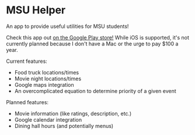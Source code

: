# MSU Helper

An app to provide useful utilities for MSU students!

Check this app out [on the Google Play store!](https://play.google.com/store/apps/details?id=io.frozor.msuhelper) While iOS is supported, it's not currently planned because I don't have a Mac or the urge to pay $100 a year.

Current features:

* Food truck locations/times
* Movie night locations/times
* Google maps integration
* An overcomplicated equation to determine priority of a given event

Planned features:

* Movie information (like ratings, description, etc.)
* Google calendar integration
* Dining hall hours (and potentially menus)
